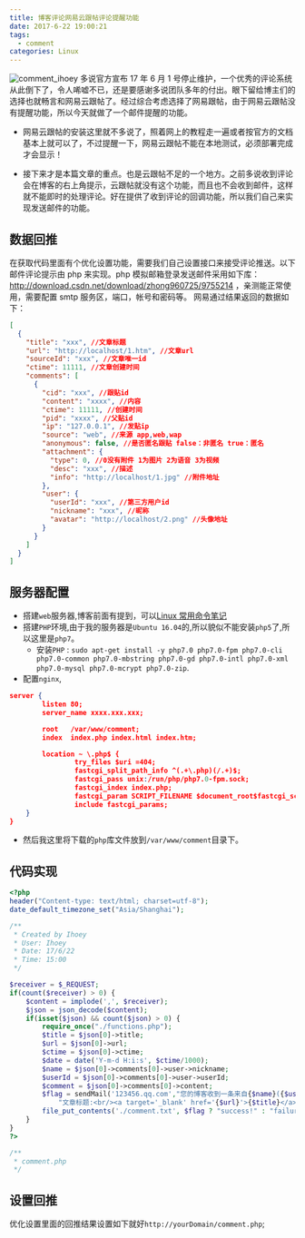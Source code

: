 ```yaml
---
title: 博客评论网易云跟帖评论提醒功能
date: 2017-6-22 19:00:21
tags:
  - comment
categories: Linux
---
```


![comment_ihoey](https://cdn.dode.top/comment_ihoey.png?imageView2/0/format/webp/q/75|imageslim)
多说官方宣布 17 年 6 月 1 号停止维护，一个优秀的评论系统从此倒下了，令人唏嘘不已，还是要感谢多说团队多年的付出。眼下留给博主们的选择也就畅言和网易云跟帖了。经过综合考虑选择了网易跟帖，由于网易云跟帖没有提醒功能，所以今天就做了一个邮件提醒的功能。

<!-- more -->

- 网易云跟帖的安装这里就不多说了，照着网上的教程走一遍或者按官方的文档基本上就可以了，不过提醒一下，网易云跟帖不能在本地测试，必须部署完成才会显示！

- 接下来才是本篇文章的重点。也是云跟帖不足的一个地方。之前多说收到评论会在博客的右上角提示，云跟帖就没有这个功能，而且也不会收到邮件，这样就不能即时的处理评论。好在提供了收到评论的回调功能，所以我们自己来实现发送邮件的功能。

## 数据回推

在获取代码里面有个优化设置功能，需要我们自己设置接口来接受评论推送。以下邮件评论提示由 php 来实现。php 模拟邮箱登录发送邮件采用如下库：http://download.csdn.net/download/zhong960725/9755214
，亲测能正常使用，需要配置 smtp 服务区，端口，帐号和密码等。 网易通过结果返回的数据如下：

```json
[
  {
    "title": "xxx", //文章标题
    "url": "http://localhost/1.htm", //文章url
    "sourceId": "xxx", //文章唯一id
    "ctime": 11111, //文章创建时间
    "comments": [
      {
        "cid": "xxx", //跟贴id
        "content": "xxxx", //内容
        "ctime": 11111, //创建时间
        "pid": "xxxx", //父贴id
        "ip": "127.0.0.1", //发贴ip
        "source": "web", //来源 app,web,wap
        "anonymous": false, //是否匿名跟贴 false：非匿名 true：匿名
        "attachment": {
          "type": 0, //0没有附件 1为图片 2为语音 3为视频
          "desc": "xxx", //描述
          "info": "http://localhost/1.jpg" //附件地址
        },
        "user": {
          "userId": "xxx", //第三方用户id
          "nickname": "xxx", //昵称
          "avatar": "http://localhost/2.png" //头像地址
        }
      }
    ]
  }
]
```

## 服务器配置

- 搭建`web`服务器,博客前面有提到，可以[Linux 常用命令笔记](https://blog.ihoey.com/posts/Linux/2017-05-26-liunx-shell.html)
- 搭建`PHP`环境,由于我的服务器是`Ubuntu 16.04`的,所以貌似不能安装`php5`了,所以这里是`php7`。
  - 安装`PHP` : `sudo apt-get install -y php7.0 php7.0-fpm php7.0-cli php7.0-common php7.0-mbstring php7.0-gd php7.0-intl php7.0-xml php7.0-mysql php7.0-mcrypt php7.0-zip`.
- 配置`nginx`,

```json
server {
        listen 80;
        server_name xxxx.xxx.xxx;

        root   /var/www/comment;
        index  index.php index.html index.htm;

        location ~ \.php$ {
                try_files $uri =404;
                fastcgi_split_path_info ^(.+\.php)(/.+)$;
                fastcgi_pass unix:/run/php/php7.0-fpm.sock;
                fastcgi_index index.php;
                fastcgi_param SCRIPT_FILENAME $document_root$fastcgi_script_name;
                include fastcgi_params;
    }
}
```

- 然后我这里将下载的`php`库文件放到`/var/www/comment`目录下。

## 代码实现

```php
<?php
header("Content-type: text/html; charset=utf-8");
date_default_timezone_set("Asia/Shanghai");

/**
 * Created by Ihoey
 * User: Ihoey
 * Date: 17/6/22
 * Time: 15:00
 */

$receiver = $_REQUEST;
if(count($receiver) > 0) {
    $content = implode(',', $receiver);
    $json = json_decode($content);
    if(isset($json) && count($json) > 0) {
        require_once("./functions.php");
        $title = $json[0]->title;
        $url = $json[0]->url;
        $ctime = $json[0]->ctime;
        $date = date('Y-m-d H:i:s', $ctime/1000);
        $name = $json[0]->comments[0]->user->nickname;
        $userId = $json[0]->comments[0]->user->userId;
        $comment = $json[0]->comments[0]->content;
        $flag = sendMail('123456.qq.com',"您的博客收到一条来自{$name}({$userId})的新评论",
            "文章标题:<br/><a target='_blank' href='{$url}'>{$title}</a><br/><br/>评论内容:<br/>{$name}({$userId}): {$comment}<br/><br/>评论时间:<br/>{$date}<br/><br/><br/>{$content}");
        file_put_contents('./comment.txt', $flag ? "success!" : "failure!");
    }
}
?>

/**
 * comment.php
 */
```

## 设置回推

优化设置里面的回推结果设置如下就好`http://yourDomain/comment.php`;
